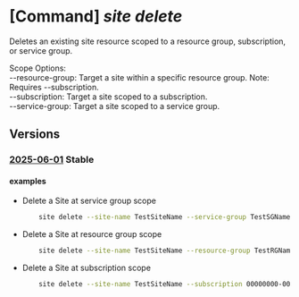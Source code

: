 # [Command] _site delete_

Deletes an existing site resource scoped to a resource group, subscription, or service group.

Scope Options:\
--resource-group: Target a site within a specific resource group. Note: Requires --subscription.\
--subscription: Target a site scoped to a subscription.\
--service-group: Target a site scoped to a service group.

## Versions

### [2025-06-01](/Resources/mgmt-plane/L3Byb3ZpZGVycy9taWNyb3NvZnQubWFuYWdlbWVudC9zZXJ2aWNlZ3JvdXBzL3t9L3Byb3ZpZGVycy9taWNyb3NvZnQuZWRnZS9zaXRlcy97fQ==/2025-06-01.xml) **Stable**

<!-- mgmt-plane /providers/microsoft.management/servicegroups/{}/providers/microsoft.edge/sites/{} 2025-06-01 -->
<!-- mgmt-plane /subscriptions/{}/providers/microsoft.edge/sites/{} 2025-06-01 -->
<!-- mgmt-plane /subscriptions/{}/resourcegroups/{}/providers/microsoft.edge/sites/{} 2025-06-01 -->

#### examples

- Delete a Site at service group scope
    ```bash
        site delete --site-name TestSiteName --service-group TestSGName
    ```

- Delete a Site at resource group scope
    ```bash
        site delete --site-name TestSiteName --resource-group TestRGName --subscription 00000000-0000-0000-0000-000000000000
    ```

- Delete a Site at subscription scope
    ```bash
        site delete --site-name TestSiteName --subscription 00000000-0000-0000-0000-000000000000
    ```
